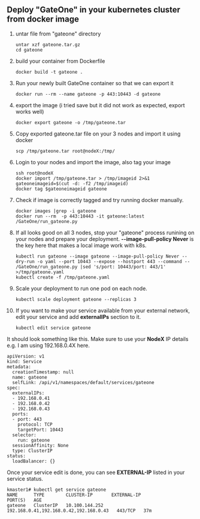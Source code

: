 ## Deploy "GateOne" in your kubernetes cluster from docker image
1) untar file from "gateone" directory
     ```
     untar xzf gateone.tar.gz
     cd gateone
     ```
2) build your container from Dockerfile
      ```
      docker build -t gateone .
      ```
3) Run your newly built GateOne container so that we can export it
      ```
      docker run --rm --name gateone -p 443:10443 -d gateone 
     ``` 
4) export the image (i tried save but it did not work as expected, export works well)
      ```
      docker export gateone -o /tmp/gateone.tar
      ```
5) Copy exported gateone.tar file on your 3 nodes and import it using docker 
      ```
      scp /tmp/gateone.tar root@nodeX:/tmp/
      ```
6) Login to your nodes and import the image, also tag your image
      ```
      ssh root@nodeX
      docker import /tmp/gateone.tar > /tmp/imageid 2>&1
      gateoneimageid=$(cut -d: -f2 /tmp/imageid)
      docker tag $gateoneimageid gateone
      ```
7) Check if image is correctly tagged and try running docker manually.
      ```
      docker images |grep -i gateone
      docker run --rm  -p 443:10443 -it gateone:latest /GateOne/run_gateone.py
      ```
8) If all looks good on all 3 nodes, stop your "gateone" process runining on your nodes and prepare your deployment.
   **--image-pull-policy Never**  is the key here that makes a local image work with k8s.
      ```
      kubectl run gateone --image gateone --image-pull-policy Never --dry-run -o yaml --port 10443 --expose --hostport 443 --command -- /GateOne/run_gateone.py |sed 's/port: 10443/port: 443/1' >/tmp/gateone.yaml
      kubectl create -f /tmp/gateone.yaml
      ```
9) Scale your deployment to run one pod on each node.
     ```
     kubectl scale deployment gateone --replicas 3
     ```
10) If you want to make your service available from your external network, edit your service and add **externalIPs** section to it.
      ```
      kubectl edit service gateone
     ``` 
It should look something like this. Make sure to use your **NodeX** IP details e.g. I am using 192.168.0.4X here.

```
apiVersion: v1
kind: Service
metadata:
  creationTimestamp: null
  name: gateone
  selfLink: /api/v1/namespaces/default/services/gateone
spec:
  externalIPs:
  - 192.168.0.41
  - 192.168.0.42
  - 192.168.0.43
  ports:
  - port: 443
    protocol: TCP
    targetPort: 10443
  selector:
    run: gateone
  sessionAffinity: None
  type: ClusterIP
status:
  loadBalancer: {}
```
Once your service edit is done, you can see **EXTERNAL-IP** listed in your service status.
```
kmaster1# kubectl get service gateone
NAME      TYPE        CLUSTER-IP       EXTERNAL-IP                              PORT(S)   AGE
gateone   ClusterIP   10.100.144.252   192.168.0.41,192.168.0.42,192.168.0.43   443/TCP   37m
```
